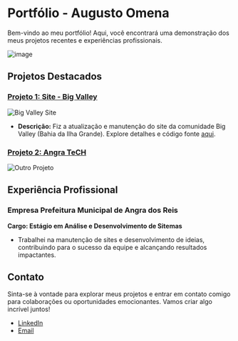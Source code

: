 # Portfólio - Augusto Omena

Bem-vindo ao meu portfólio! Aqui, você encontrará uma demonstração dos meus projetos recentes e experiências profissionais.

![image](https://github.com/AugustoOmena/Profile/assets/122471298/648b375d-56ab-4cfc-8836-bc7b072bf1f4)

## Projetos Destacados

### [Projeto 1: Site - Big Valley](link_para_o_projeto1)
![Big Valley Site](https://bigvalleycomunidade.com.br/)

- **Descrição:**
  Fiz a atualização e manutenção do site da comunidade Big Valley (Bahia da Ilha Grande). Explore detalhes e código fonte [aqui](link_para_o_projeto1).

### [Projeto 2: Angra TeCH](link_para_o_projeto2)
![Outro Projeto](https://www.angra.rj.gov.br/angratech/)


## Experiência Profissional

### Empresa Prefeitura Municipal de Angra dos Reis
**Cargo: Estágio em Análise e Desenvolvimento de Sitemas**
- Trabalhei na manutenção de sites e desenvolvimento de ideias, contribuindo para o sucesso da equipe e alcançando resultados impactantes.

## Contato

Sinta-se à vontade para explorar meus projetos e entrar em contato comigo para colaborações ou oportunidades emocionantes. Vamos criar algo incrível juntos!

- [LinkedIn]([link_para_o_linkedin](https://www.linkedin.com/in/augusto-omena/)https://www.linkedin.com/in/augusto-omena/)
- [Email](augusto.n.omena@gmail.com)

